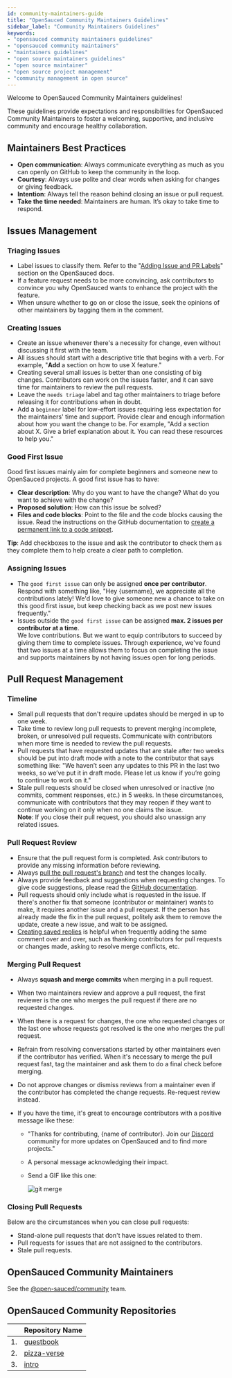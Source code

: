 ```yaml
---
id: community-maintainers-guide
title: "OpenSauced Community Maintainers Guidelines"
sidebar_label: "Community Maintainers Guidelines"
keywords: 
- "opensauced community maintainers guidelines" 
- "opensauced community maintainers" 
- "maintainers guidelines" 
- "open source maintainers guidelines" 
- "open source maintainer" 
- "open source project management" 
- "community management in open source" 
---
```


Welcome to OpenSauced Community Maintainers guidelines!

These guidelines provide expectations and responsibilities for OpenSauced Community Maintainers to foster a welcoming, supportive, and inclusive community and encourage healthy collaboration.

## Maintainers Best Practices

- **Open communication**: Always communicate everything as much as you can openly on GitHub to keep the community in the loop.
- **Courtesy**: Always use polite and clear words when asking for changes or giving feedback.
- **Intention**: Always tell the reason behind closing an issue or pull request.
- **Take the time needed**: Maintainers are human. It’s okay to take time to respond.

## Issues Management

### Triaging Issues

- Label issues to classify them. Refer to the "[Adding Issue and PR Labels](../triage-guide.md#adding-issue-and-pr-labels)" section on the OpenSauced docs.
- If a feature request needs to be more convincing, ask contributors to convince you why OpenSauced wants to enhance the project with the feature.
- When unsure whether to go on or close the issue, seek the opinions of other maintainers by tagging them in the comment.

### Creating Issues

- Create an issue whenever there's a necessity for change, even without discussing it first with the team.
- All issues should start with a descriptive title that begins with a verb. For example, "**Add** a section on how to use X feature."
- Creating several small issues is better than one consisting of big changes. Contributors can work on the issues faster, and it can save time for maintainers to review the pull requests.
- Leave the `needs triage` label and tag other maintainers to triage before releasing it for contributions when in doubt.
- Add a `beginner` label for low-effort issues requiring less expectation for the maintainers' time and support. Provide clear and enough information about how you want the change to be. For example, "Add a section about X. Give a brief explanation about it. You can read these resources to help you."

### Good First Issue

Good first issues mainly aim for complete beginners and someone new to OpenSauced projects. A good first issue has to have:

- **Clear description**: Why do you want to have the change? What do you want to achieve with the change?
- **Proposed solution**: How can this issue be solved?
- **Files and code blocks**: Point to the file and the code blocks causing the issue. Read the instructions on the GitHub documentation to [create a permanent link to a code snippet](https://docs.github.com/en/get-started/writing-on-github/working-with-advanced-formatting/creating-a-permanent-link-to-a-code-snippet).

**Tip**: Add checkboxes to the issue and ask the contributor to check them as they complete them to help create a clear path to completion.

### Assigning Issues

- The `good first issue` can only be assigned **once per contributor**. <br /> Respond with something like, "Hey \{username}\, we appreciate all the contributions lately! We'd love to give someone new a chance to take on this good first issue, but keep checking back as we post new issues frequently."
- Issues outside the `good first issue` can be assigned **max. 2 issues per contributor at a time**. <br /> We love contributions. But we want to equip contributors to succeed by giving them time to complete issues. Through experience, we've found that two issues at a time allows them to focus on completing the issue and supports maintainers by not having issues open for long periods.

## Pull Request Management

### Timeline

- Small pull requests that don't require updates should be merged in up to one week.
- Take time to review long pull requests to prevent merging incomplete, broken, or unresolved pull requests. Communicate with contributors when more time is needed to review the pull requests.
- Pull requests that have requested updates that are stale after two weeks should be put into draft mode with a note to the contributor that says something like: "We haven’t seen any updates to this PR in the last two weeks, so we’ve put it in draft mode. Please let us know if you’re going to continue to work on it."
- Stale pull requests should be closed when unresolved or inactive (no commits, comment responses, etc.) in 5 weeks. In these circumstances, communicate with contributors that they may reopen if they want to continue working on it only when no one claims the issue. <br /> **Note**: If you close their pull request, you should also unassign any related issues.

### Pull Request Review

- Ensure that the pull request form is completed. Ask contributors to provide any missing information before reviewing.
- Always [pull the pull request's branch](https://docs.github.com/en/pull-requests/collaborating-with-pull-requests/reviewing-changes-in-pull-requests/checking-out-pull-requests-locally) and test the changes locally.
- Always provide feedback and suggestions when requesting changes. To give code suggestions, please read the [GitHub documentation](https://docs.github.com/en/pull-requests/collaborating-with-pull-requests/reviewing-changes-in-pull-requests/reviewing-proposed-changes-in-a-pull-request).
- Pull requests should only include what is requested in the issue. If there's another fix that someone (contributor or maintainer) wants to make, it requires another issue and a pull request. If the person has already made the fix in the pull request, politely ask them to remove the update, create a new issue, and wait to be assigned.
- [Creating saved replies](https://docs.github.com/en/get-started/writing-on-github/working-with-saved-replies/creating-a-saved-reply) is helpful when frequently adding the same comment over and over, such as thanking contributors for pull requests or changes made, asking to resolve merge conflicts, etc.

### Merging Pull Request

- Always **squash and merge commits** when merging in a pull request.
- When two maintainers review and approve a pull request, the first reviewer is the one who merges the pull request if there are no requested changes.
- When there is a request for changes, the one who requested changes or the last one whose requests got resolved is the one who merges the pull request.
- Refrain from resolving conversations started by other maintainers even if the contributor has verified. When it's necessary to merge the pull request fast, tag the maintainer and ask them to do a final check before merging.
- Do not approve changes or dismiss reviews from a maintainer even if the contributor has completed the change requests. Re-request review instead.
- If you have the time, it's great to encourage contributors with a positive message like these:

  - "Thanks for contributing, \{name of contributor}\. Join our [Discord](https://discord.com/invite/U2peSNf23P) community for more updates on OpenSauced and to find more projects."

  - A personal message acknowledging their impact.

  - Send a GIF like this one:

    ![git merge](https://media.giphy.com/media/v1.Y2lkPTc5MGI3NjExb2JhdGI5czh4MDlyeWhlNXpicmdrbGZ2Znk0MnM4dnV0ZHMyamNkOSZlcD12MV9pbnRlcm5hbF9naWZfYnlfaWQmY3Q9Zw/cFkiFMDg3iFoI/giphy.gif)

### Closing Pull Requests

Below are the circumstances when you can close pull requests:

- Stand-alone pull requests that don't have issues related to them.
- Pull requests for issues that are not assigned to the contributors.
- Stale pull requests.

## OpenSauced Community Maintainers

See the [@open-sauced/community](https://github.com/orgs/open-sauced/teams/community) team.

## OpenSauced Community Repositories

|     | **Repository Name**                                       |
| --- | --------------------------------------------------------- |
| 1.  | [guestbook](https://github.com/open-sauced/guestbook)     |
| 2.  | [pizza-verse](https://github.com/open-sauced/pizza-verse) |
| 3.  | [intro](https://github.com/open-sauced/intro)             |
